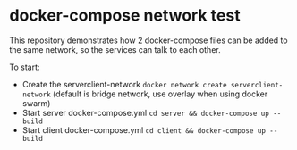 # docker-compose network test

This repository demonstrates how 2 docker-compose files can be added to the same network, so the services can talk to each other.

To start:
- Create the serverclient-network `docker network create serverclient-network` (default is bridge network, use overlay when using docker swarm)
- Start server docker-compose.yml `cd server && docker-compose up --build`
- Start client docker-compose.yml `cd client && docker-compose up --build`
